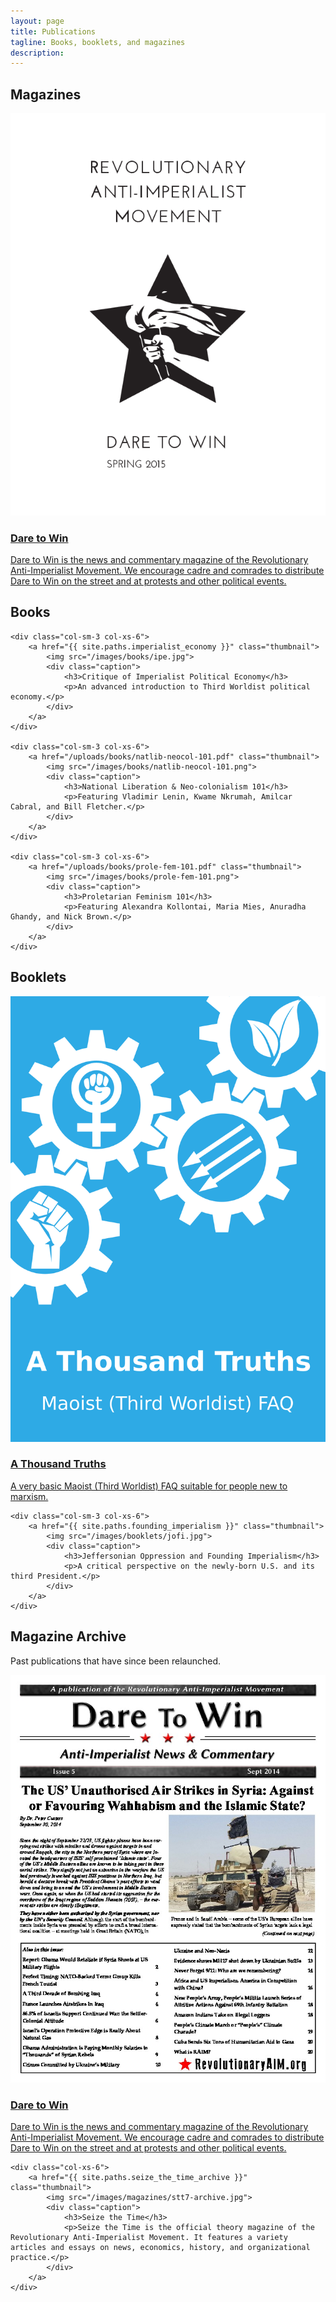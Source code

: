 ```yaml
---
layout: page
title: Publications
tagline: Books, booklets, and magazines
description: 
---
```


## Magazines

<div class="row">
	<div class="col-xs-6">
		<a href="{{ site.paths.dare_to_win }}" class="thumbnail">
			<img src="/images/magazines/dtw1.png">
			<div class="caption">
				<h3>Dare to Win</h3>
				<p>Dare to Win is the news and commentary magazine of the Revolutionary Anti-Imperialist Movement. We encourage cadre and comrades to distribute Dare to Win on the street and at protests and other political events.</p>
			</div>
		</a>
	</div>
</div>

## Books

<div class="row">
	
	<div class="col-sm-3 col-xs-6">
		<a href="{{ site.paths.imperialist_economy }}" class="thumbnail">
			<img src="/images/books/ipe.jpg">
			<div class="caption">
				<h3>Critique of Imperialist Political Economy</h3>
				<p>An advanced introduction to Third Worldist political economy.</p>
			</div>
		</a>
	</div>

	<div class="col-sm-3 col-xs-6">
		<a href="/uploads/books/natlib-neocol-101.pdf" class="thumbnail">
			<img src="/images/books/natlib-neocol-101.png">
			<div class="caption">
				<h3>National Liberation & Neo-colonialism 101</h3>
				<p>Featuring Vladimir Lenin, Kwame Nkrumah, Amilcar Cabral, and Bill Fletcher.</p>
			</div>
		</a>
	</div>

	<div class="col-sm-3 col-xs-6">
		<a href="/uploads/books/prole-fem-101.pdf" class="thumbnail">
			<img src="/images/books/prole-fem-101.png">
			<div class="caption">
				<h3>Proletarian Feminism 101</h3>
				<p>Featuring Alexandra Kollontai, Maria Mies, Anuradha Ghandy, and Nick Brown.</p>
			</div>
		</a>
	</div>
</div>

## Booklets

<div class="row">
	<div class="col-sm-3 col-xs-6">
		<a href="{{ site.paths.thousand_truths }}" class="thumbnail">
			<img src="/images/booklets/tt.png">
			<div class="caption">
				<h3>A Thousand Truths</h3>
				<p>A very basic Maoist (Third Worldist) FAQ suitable for people new to marxism.</p>
			</div>
		</a>
	</div>
	
	<div class="col-sm-3 col-xs-6">
		<a href="{{ site.paths.founding_imperialism }}" class="thumbnail">
			<img src="/images/booklets/jofi.jpg">
			<div class="caption">
				<h3>Jeffersonian Oppression and Founding Imperialism</h3>
				<p>A critical perspective on the newly-born U.S. and its third President.</p>
			</div>
		</a>
	</div>
</div>

## Magazine Archive

Past publications that have since been relaunched.

<div class="row">
	<div class="col-xs-6">
		<a href="{{ site.paths.dare_to_win_archive }}" class="thumbnail">
			<img src="/images/magazines/dtw5-archive.jpg">
			<div class="caption">
				<h3>Dare to Win</h3>
				<p>Dare to Win is the news and commentary magazine of the Revolutionary Anti-Imperialist Movement. We encourage cadre and comrades to distribute Dare to Win on the street and at protests and other political events.</p>
			</div>
		</a>
	</div>
	
	<div class="col-xs-6">
		<a href="{{ site.paths.seize_the_time_archive }}" class="thumbnail">
			<img src="/images/magazines/stt7-archive.jpg">
			<div class="caption">
				<h3>Seize the Time</h3>
				<p>Seize the Time is the official theory magazine of the Revolutionary Anti-Imperialist Movement. It features a variety articles and essays on news, economics, history, and organizational practice.</p>
			</div>
		</a>
	</div>
</div>
